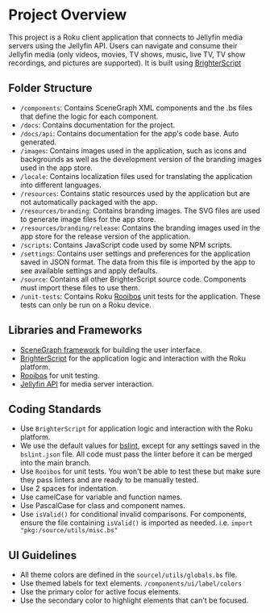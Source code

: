 # Project Overview

This project is a Roku client application that connects to Jellyfin media servers using the Jellyfin API. Users can navigate and consume their Jellyfin media (only videos, movies, TV shows, music, live TV, TV show recordings, and pictures are supported). It is built using [BrighterScript](https://github.com/rokucommunity/brighterscript)

## Folder Structure

- `/components`: Contains SceneGraph XML components and the .bs files that define the logic for each component.
- `/docs`: Contains documentation for the project.
- `/docs/api`: Contains documentation for the app's code base. Auto generated.
- `/images`: Contains images used in the application, such as icons and backgrounds as well as the development version of the branding images used in the app store.
- `/locale`: Contains localization files used for translating the application into different languages.
- `/resources`: Contains static resources used by the application but are not automatically packaged with the app.
- `/resources/branding`: Contains branding images. The SVG files are used to generate image files for the app store.
- `/resources/branding/release`: Contains the branding images used in the app store for the release version of the application.
- `/scripts`: Contains JavaScript code used by some NPM scripts.
- `/settings`: Contains user settings and preferences for the application saved in JSON format. The data from this file is imported by the app to see available settings and apply defaults.
- `/source`: Contains all other BrighterScript source code. Components must import these files to use them.
- `/unit-tests`: Contains Roku [Rooibos](https://github.com/rokucommunity/rooibos) unit tests for the application. These tests can only be run on a Roku device.

## Libraries and Frameworks

- [SceneGraph framework](https://developer.roku.com/docs/developer-program/core-concepts/core-concepts.md) for building the user interface.
- [BrighterScript](https://github.com/rokucommunity/brighterscript) for the application logic and interaction with the Roku platform.
- [Rooibos](https://github.com/rokucommunity/rooibos) for unit testing.
- [Jellyfin API](https://api.jellyfin.org/) for media server interaction.

## Coding Standards

- Use `BrighterScript` for application logic and interaction with the Roku platform.
- We use the default values for [bslint](https://github.com/rokucommunity/bslint), except for any settings saved in the `bslint.json` file. All code must pass the linter before it can be merged into the main branch.
- Use `Rooibos` for unit tests. You won't be able to test these but make sure they pass linters and are ready to be manually tested.
- Use 2 spaces for indentation.
- Use camelCase for variable and function names.
- Use PascalCase for class and component names.
- Use `isValid()` for conditional invalid comparisons. For components, ensure the file containing `isValid()` is imported as needed. i.e. `import "pkg:/source/utils/misc.bs"`

## UI Guidelines

- All theme colors are defined in the `sourcel/utils/globals.bs` file.
- Use themed labels for text elements. `/components/ui/label/colors`
- Use the primary color for active focus elements.
- Use the secondary color to highlight elements that can't be focused.
